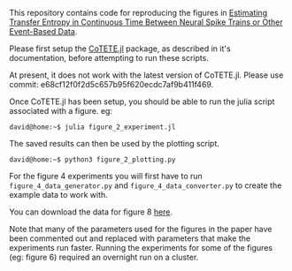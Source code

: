 This repository contains code for reproducing the figures in
[Estimating Transfer Entropy in Continuous Time Between Neural Spike Trains or Other Event-Based Data](https://doi.org/10.1101/2020.06.16.154377).

Please first setup the [CoTETE.jl](https://github.com/dpshorten/CoTETE.jl) package, as described
in it's documentation, before attempting to run these scripts.

At present, it does not work with the latest version of CoTETE.jl. Please use commit: e68cf12f0f2d5c657b95f620ecdc7af9b411f469. 

Once CoTETE.jl has been setup, you should be able to run the julia script associated with a figure.
eg:

```console
david@home:~$ julia figure_2_experiment.jl
```

The saved results can then be used by the plotting script.

```console
david@home:~$ python3 figure_2_plotting.py
```

For the figure 4 experiments you will first have to run `figure_4_data_generator.py`
and `figure_4_data_converter.py` to create the example data to work with.

You can download the data for figure 8
[here](https://unisyd-my.sharepoint.com/:u:/r/personal/david_shorten_sydney_edu_au/Documents/stg_spike_files.zip?csf=1&web=1&e=2XkX6n).

Note that many of the parameters used for the figures in the paper have been commented out and
replaced with parameters that make the experiments run faster. Running the experiments for some of the figures (eg: figure 6) required an overnight run on a cluster.
